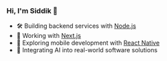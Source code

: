 ### Hi, I'm Siddik 👋
- 🛠️ Building backend services with [Node.js](https://nodejs.org/)
- 🌱 Working with [Next.js](https://nextjs.org/)
- 🌟 Exploring mobile development with [React Native](https://expo.dev/)
- 🤖 Integrating AI into real-world software solutions
